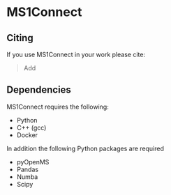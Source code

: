# MS1Connect

## Citing
If you use MS1Connect in your work please cite:
>Add

## Dependencies
MS1Connect requires the following:
- Python
- C++ (gcc)
- Docker 

In addition the following Python packages are required
- pyOpenMS
- Pandas
- Numba
- Scipy
